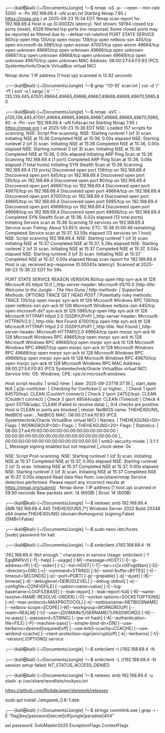 ┌──(kali㉿kali)-[~/Documents/Jungle]
└─$ nmap -sS -p- --open --min-rate 5000 -n -Pn 192.168.69.4 -oN scan.txt
Starting Nmap 7.95 ( https://nmap.org ) at 2025-09-23 15:34 EDT
Nmap scan report for 192.168.69.4
Host is up (0.00032s latency).
Not shown: 59194 closed tcp ports (reset), 6328 filtered tcp ports (no-response)
Some closed ports may be reported as filtered due to --defeat-rst-ratelimit
PORT      STATE SERVICE
80/tcp    open  http
135/tcp   open  msrpc
139/tcp   open  netbios-ssn
445/tcp   open  microsoft-ds
5985/tcp  open  wsman
47001/tcp open  winrm
49664/tcp open  unknown
49665/tcp open  unknown
49666/tcp open  unknown
49667/tcp open  unknown
49668/tcp open  unknown
49669/tcp open  unknown
49670/tcp open  unknown
MAC Address: 08:00:27:E4:F0:93 (PCS Systemtechnik/Oracle VirtualBox virtual NIC)

Nmap done: 1 IP address (1 host up) scanned in 12.82 seconds
                                                                                                                                          
┌──(kali㉿kali)-[~/Documents/Jungle]
└─$ grep '^[0-9]' scan.txt | cut -d '/' -f1 | sort -u | xargs | tr ' ' ','
135,139,445,47001,49664,49665,49666,49667,49668,49669,49670,5985,80
                                                                                                                                          
┌──(kali㉿kali)-[~/Documents/Jungle]
└─$ nmap -sVC -p135,139,445,47001,49664,49665,49666,49667,49668,49669,49670,5985,80 -n -Pn -vvv 192.168.69.4 -oN fullscan.txt 
Starting Nmap 7.95 ( https://nmap.org ) at 2025-09-23 15:36 EDT
NSE: Loaded 157 scripts for scanning.
NSE: Script Pre-scanning.
NSE: Starting runlevel 1 (of 3) scan.
Initiating NSE at 15:36
Completed NSE at 15:36, 0.00s elapsed
NSE: Starting runlevel 2 (of 3) scan.
Initiating NSE at 15:36
Completed NSE at 15:36, 0.00s elapsed
NSE: Starting runlevel 3 (of 3) scan.
Initiating NSE at 15:36
Completed NSE at 15:36, 0.00s elapsed
Initiating ARP Ping Scan at 15:36
Scanning 192.168.69.4 [1 port]
Completed ARP Ping Scan at 15:36, 0.06s elapsed (1 total hosts)
Initiating SYN Stealth Scan at 15:36
Scanning 192.168.69.4 [13 ports]
Discovered open port 139/tcp on 192.168.69.4
Discovered open port 445/tcp on 192.168.69.4
Discovered open port 135/tcp on 192.168.69.4
Discovered open port 80/tcp on 192.168.69.4
Discovered open port 49667/tcp on 192.168.69.4
Discovered open port 49670/tcp on 192.168.69.4
Discovered open port 49664/tcp on 192.168.69.4
Discovered open port 47001/tcp on 192.168.69.4
Discovered open port 49665/tcp on 192.168.69.4
Discovered open port 5985/tcp on 192.168.69.4
Discovered open port 49669/tcp on 192.168.69.4
Discovered open port 49668/tcp on 192.168.69.4
Discovered open port 49666/tcp on 192.168.69.4
Completed SYN Stealth Scan at 15:36, 0.02s elapsed (13 total ports)
Initiating Service scan at 15:36
Scanning 13 services on 192.168.69.4
Service scan Timing: About 53.85% done; ETC: 15:38 (0:00:46 remaining)
Completed Service scan at 15:37, 53.59s elapsed (13 services on 1 host)
NSE: Script scanning 192.168.69.4.
NSE: Starting runlevel 1 (of 3) scan.
Initiating NSE at 15:37
Completed NSE at 15:37, 5.26s elapsed
NSE: Starting runlevel 2 (of 3) scan.
Initiating NSE at 15:37
Completed NSE at 15:37, 0.04s elapsed
NSE: Starting runlevel 3 (of 3) scan.
Initiating NSE at 15:37
Completed NSE at 15:37, 0.00s elapsed
Nmap scan report for 192.168.69.4
Host is up, received arp-response (0.00043s latency).
Scanned at 2025-09-23 15:36:22 EDT for 59s

PORT      STATE SERVICE       REASON          VERSION
80/tcp    open  http          syn-ack ttl 128 Microsoft IIS httpd 10.0
|_http-server-header: Microsoft-IIS/10.0
|_http-title: Welcome to the Jungle - The Hex Guns
| http-methods: 
|   Supported Methods: OPTIONS TRACE GET HEAD POST
|_  Potentially risky methods: TRACE
135/tcp   open  msrpc         syn-ack ttl 128 Microsoft Windows RPC
139/tcp   open  netbios-ssn   syn-ack ttl 128 Microsoft Windows netbios-ssn
445/tcp   open  microsoft-ds? syn-ack ttl 128
5985/tcp  open  http          syn-ack ttl 128 Microsoft HTTPAPI httpd 2.0 (SSDP/UPnP)
|_http-server-header: Microsoft-HTTPAPI/2.0
|_http-title: Not Found
47001/tcp open  http          syn-ack ttl 128 Microsoft HTTPAPI httpd 2.0 (SSDP/UPnP)
|_http-title: Not Found
|_http-server-header: Microsoft-HTTPAPI/2.0
49664/tcp open  msrpc         syn-ack ttl 128 Microsoft Windows RPC
49665/tcp open  msrpc         syn-ack ttl 128 Microsoft Windows RPC
49666/tcp open  msrpc         syn-ack ttl 128 Microsoft Windows RPC
49667/tcp open  msrpc         syn-ack ttl 128 Microsoft Windows RPC
49668/tcp open  msrpc         syn-ack ttl 128 Microsoft Windows RPC
49669/tcp open  msrpc         syn-ack ttl 128 Microsoft Windows RPC
49670/tcp open  msrpc         syn-ack ttl 128 Microsoft Windows RPC
MAC Address: 08:00:27:E4:F0:93 (PCS Systemtechnik/Oracle VirtualBox virtual NIC)
Service Info: OS: Windows; CPE: cpe:/o:microsoft:windows

Host script results:
| smb2-time: 
|   date: 2025-09-23T19:37:18
|_  start_date: N/A
| p2p-conficker: 
|   Checking for Conficker.C or higher...
|   Check 1 (port 64570/tcp): CLEAN (Couldn't connect)
|   Check 2 (port 24752/tcp): CLEAN (Couldn't connect)
|   Check 3 (port 49544/udp): CLEAN (Timeout)
|   Check 4 (port 55758/udp): CLEAN (Failed to receive data)
|_  0/4 checks are positive: Host is CLEAN or ports are blocked
| nbstat: NetBIOS name: THEHEXGUNS, NetBIOS user: <unknown>, NetBIOS MAC: 08:00:27:e4:f0:93 (PCS Systemtechnik/Oracle VirtualBox virtual NIC)
| Names:
|   THEHEXGUNS<00>       Flags: <unique><active>
|   WORKGROUP<00>        Flags: <group><active>
|   THEHEXGUNS<20>       Flags: <unique><active>
| Statistics:
|   08:00:27:e4:f0:93:00:00:00:00:00:00:00:00:00:00:00
|   00:00:00:00:00:00:00:00:00:00:00:00:00:00:00:00:00
|_  00:00:00:00:00:00:00:00:00:00:00:00:00:00
| smb2-security-mode: 
|   3:1:1: 
|_    Message signing enabled but not required
|_clock-skew: 0s

NSE: Script Post-scanning.
NSE: Starting runlevel 1 (of 3) scan.
Initiating NSE at 15:37
Completed NSE at 15:37, 0.00s elapsed
NSE: Starting runlevel 2 (of 3) scan.
Initiating NSE at 15:37
Completed NSE at 15:37, 0.00s elapsed
NSE: Starting runlevel 3 (of 3) scan.
Initiating NSE at 15:37
Completed NSE at 15:37, 0.00s elapsed
Read data files from: /usr/share/nmap
Service detection performed. Please report any incorrect results at https://nmap.org/submit/ .
Nmap done: 1 IP address (1 host up) scanned in 59.90 seconds
           Raw packets sent: 14 (600B) | Rcvd: 14 (600B)
                                                                                                                                          
┌──(kali㉿kali)-[~/Documents/Jungle]
└─$ netexec smb 192.168.69.4                                                                                                  
SMB         192.168.69.4    445    THEHEXGUNS       [*] Windows Server 2022 Build 20348 x64 (name:THEHEXGUNS) (domain:thehexguns) (signing:False) (SMBv1:False)                                                                                                                                                         
                                                                                                                                                            
┌──(kali㉿kali)-[~/Documents/Jungle]
└─$ sudo nano /etc/hosts      
[sudo] password for kali: 
                                                                                                                                                            
┌──(kali㉿kali)-[~/Documents/Jungle]
└─$ smbclient //192.168.69.4 -N

\\192.168.69.4: Not enough '\' characters in service
Usage: smbclient [-?EgqBNPkV] [-?|--help] [--usage] [-M|--message=HOST] [-I|--ip-address=IP] [-E|--stderr] [-L|--list=HOST] [-T|--tar=<c|x>IXFvgbNan]
        [-D|--directory=DIR] [-c|--command=STRING] [-b|--send-buffer=BYTES] [-t|--timeout=SECONDS] [-p|--port=PORT] [-g|--grepable] [-q|--quiet]
        [-B|--browse] [-d|--debuglevel=DEBUGLEVEL] [--debug-stdout] [-s|--configfile=CONFIGFILE] [--option=name=value] [-l|--log-basename=LOGFILEBASE]
        [--leak-report] [--leak-report-full] [-R|--name-resolve=NAME-RESOLVE-ORDER] [-O|--socket-options=SOCKETOPTIONS] [-m|--max-protocol=MAXPROTOCOL]
        [-n|--netbiosname=NETBIOSNAME] [--netbios-scope=SCOPE] [-W|--workgroup=WORKGROUP] [--realm=REALM] [-U|--user=[DOMAIN/]USERNAME[%PASSWORD]]
        [-N|--no-pass] [--password=STRING] [--pw-nt-hash] [-A|--authentication-file=FILE] [-P|--machine-pass] [--simple-bind-dn=DN]
        [--use-kerberos=desired|required|off] [--use-krb5-ccache=CCACHE] [--use-winbind-ccache] [--client-protection=sign|encrypt|off] [-k|--kerberos]
        [-V|--version] [OPTIONS] service <password>
                                                                                                                                                            
┌──(kali㉿kali)-[~/Documents/Jungle]
└─$ smbclient -I //192.168.69.4 -N
                                                                                                                                                            
┌──(kali㉿kali)-[~/Documents/Jungle]
└─$ smbclient -L //192.168.69.4 -N
session setup failed: NT_STATUS_ACCESS_DENIED
                                                                                                                                                            
┌──(kali㉿kali)-[~/Documents/Jungle]
└─$ netexec smb 192.168.69.4 -u slash -p /usr/share/wordlists/rockyou.txt








https://github.com/RickdeJager/stegseek/releases



sudo apt install ./stegseek_0.6-1.deb







┌──(kali㉿kali)-[~/Documents/Jungle]
└─$ strings commlink.exe | grep -i -E "flag|key|password|secret|ctf|jungle|paradise|404"

axl password: SoloMaster2025
ExceptionFlags
ContextFlags
